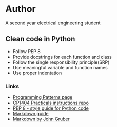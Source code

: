 # Author

A second year electrical engineering student

## Clean code in Python

- Follow PEP 8
- Provide docstrings for each function and class
- Follow the single responsibility principle(SRP)
- Use meaningful variable and function names
- Use proper indentation

### Links

- [Programming Patterns page](https://github.com/CP1404/Starter/wiki/Programming-Patterns)
- [CP1404 Practicals instructions repo](https://github.com/CP1404/cp1404practicals)
- [PEP 8 - style guide for Python code](https://peps.python.org/pep-0008/)
- [Markdown guide](https://www.markdownguide.org/getting-started/)
- [Markdown by John Gruber](https://daringfireball.net/projects/markdown/basics)